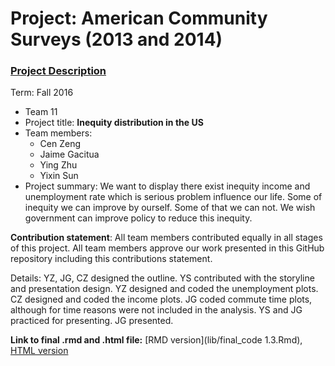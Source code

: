 ﻿# Project: American Community Surveys (2013 and 2014)
### [Project Description](doc/Project1_desc.md)

Term: Fall 2016

+ Team 11
+ Project title: **Inequity distribution in the US**
+ Team members:
	+ Cen Zeng
	+ Jaime Gacitua
	+ Ying Zhu
	+ Yixin Sun
+ Project summary: 
   We want to display there exist inequity income and unemployment rate which is serious problem influence our life. Some of inequity we can improve by ourself. Some of that we can not. We wish government can improve policy to reduce this inequity. 

**Contribution statement**: All team members contributed equally in all stages of this project. All team members approve our work presented in this GitHub repository including this contributions statement. 

Details: YZ, JG, CZ designed the outline. YS contributed with the storyline and presentation design. YZ designed and coded the unemployment plots. CZ designed and coded the income plots. JG coded commute time plots, although for time reasons were not included in the analysis. YS and JG practiced for presenting. JG presented.

**Link to final .rmd and .html file:** 
[RMD version](lib/final_code 1.3.Rmd),
[HTML version](output/final_report_1.3.html)
